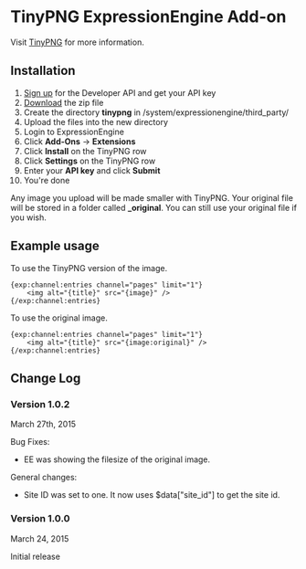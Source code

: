 # TinyPNG ExpressionEngine Add-on

Visit [TinyPNG](https://tinypng.com/) for more information.

## Installation

1. [Sign up](https://tinypng.com/developers) for the Developer API and get your API key
2. [Download](https://bitbucket.org/bulldogcreative/tinypng/downloads) the zip file
3. Create the directory **tinypng** in /system/expressionengine/third_party/
4. Upload the files into the new directory
5. Login to ExpressionEngine
6. Click **Add-Ons** -> **Extensions**
7. Click **Install** on the TinyPNG row
8. Click **Settings** on the TinyPNG row
9. Enter your **API key** and click **Submit**
10. You're done

Any image you upload will be made smaller with TinyPNG. Your original file will be stored
in a folder called **_original**. You can still use your original file if you wish.

## Example usage

To use the TinyPNG version of the image.

    {exp:channel:entries channel="pages" limit="1"}
        <img alt="{title}" src="{image}" />
    {/exp:channel:entries}

To use the original image.

    {exp:channel:entries channel="pages" limit="1"}
        <img alt="{title}" src="{image:original}" />
    {/exp:channel:entries}

## Change Log

### Version 1.0.2

March 27th, 2015

Bug Fixes:

* EE was showing the filesize of the original image.

General changes:

* Site ID was set to one. It now uses $data["site_id"] to get the site id.

### Version 1.0.0 

March 24, 2015

Initial release
